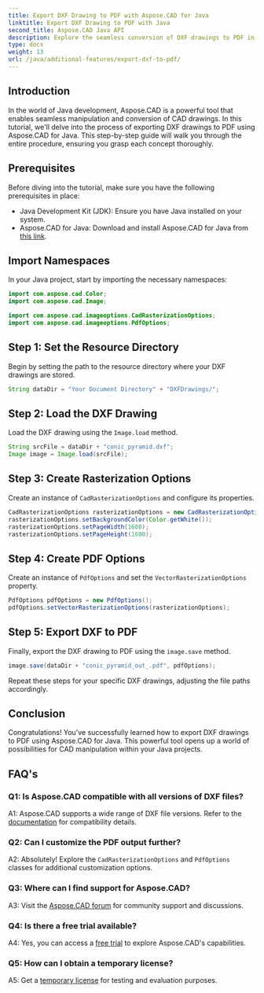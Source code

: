 ```yaml
---
title: Export DXF Drawing to PDF with Aspose.CAD for Java
linktitle: Export DXF Drawing to PDF with Java
second_title: Aspose.CAD Java API
description: Explore the seamless conversion of DXF drawings to PDF in Java with Aspose.CAD. Enhance your CAD workflow effortlessly.
type: docs
weight: 13
url: /java/additional-features/export-dxf-to-pdf/
---
```

## Introduction

In the world of Java development, Aspose.CAD is a powerful tool that enables seamless manipulation and conversion of CAD drawings. In this tutorial, we'll delve into the process of exporting DXF drawings to PDF using Aspose.CAD for Java. This step-by-step guide will walk you through the entire procedure, ensuring you grasp each concept thoroughly.

## Prerequisites

Before diving into the tutorial, make sure you have the following prerequisites in place:

- Java Development Kit (JDK): Ensure you have Java installed on your system.
- Aspose.CAD for Java: Download and install Aspose.CAD for Java from [this link](https://releases.aspose.com/cad/java/).

## Import Namespaces

In your Java project, start by importing the necessary namespaces:

```java
import com.aspose.cad.Color;
import com.aspose.cad.Image;

import com.aspose.cad.imageoptions.CadRasterizationOptions;
import com.aspose.cad.imageoptions.PdfOptions;
```

## Step 1: Set the Resource Directory

Begin by setting the path to the resource directory where your DXF drawings are stored.

```java
String dataDir = "Your Document Directory" + "DXFDrawings/";
```

## Step 2: Load the DXF Drawing

Load the DXF drawing using the `Image.load` method.

```java
String srcFile = dataDir + "conic_pyramid.dxf";
Image image = Image.load(srcFile);
```

## Step 3: Create Rasterization Options

Create an instance of `CadRasterizationOptions` and configure its properties.

```java
CadRasterizationOptions rasterizationOptions = new CadRasterizationOptions();
rasterizationOptions.setBackgroundColor(Color.getWhite());
rasterizationOptions.setPageWidth(1600);
rasterizationOptions.setPageHeight(1600);
```

## Step 4: Create PDF Options

Create an instance of `PdfOptions` and set the `VectorRasterizationOptions` property.

```java
PdfOptions pdfOptions = new PdfOptions();
pdfOptions.setVectorRasterizationOptions(rasterizationOptions);
```

## Step 5: Export DXF to PDF

Finally, export the DXF drawing to PDF using the `image.save` method.

```java
image.save(dataDir + "conic_pyramid_out_.pdf", pdfOptions);
```

Repeat these steps for your specific DXF drawings, adjusting the file paths accordingly.

## Conclusion

Congratulations! You've successfully learned how to export DXF drawings to PDF using Aspose.CAD for Java. This powerful tool opens up a world of possibilities for CAD manipulation within your Java projects.

## FAQ's

### Q1: Is Aspose.CAD compatible with all versions of DXF files?

A1: Aspose.CAD supports a wide range of DXF file versions. Refer to the [documentation](https://reference.aspose.com/cad/java/) for compatibility details.

### Q2: Can I customize the PDF output further?

A2: Absolutely! Explore the `CadRasterizationOptions` and `PdfOptions` classes for additional customization options.

### Q3: Where can I find support for Aspose.CAD?

A3: Visit the [Aspose.CAD forum](https://forum.aspose.com/c/cad/19) for community support and discussions.

### Q4: Is there a free trial available?

A4: Yes, you can access a [free trial](https://releases.aspose.com/) to explore Aspose.CAD's capabilities.

### Q5: How can I obtain a temporary license?

A5: Get a [temporary license](https://purchase.aspose.com/temporary-license/) for testing and evaluation purposes.
